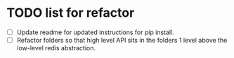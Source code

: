 # TODO list for refactor

- [ ] Update readme for updated instructions for pip install.
- [ ] Refactor folders so that high level API sits in the folders 1 level above
      the low-level redis abstraction. 
